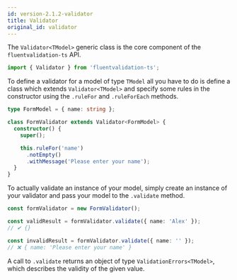```yaml
---
id: version-2.1.2-validator
title: Validator
original_id: validator
---
```


The `Validator<TModel>` generic class is the core component of the `fluentvalidation-ts` API.

```typescript
import { Validator } from 'fluentvalidation-ts';
```

To define a validator for a model of type `TModel` all you have to do is define a class which extends `Validator<TModel>` and specify some rules in the constructor using the `.ruleFor` and `.ruleForEach` methods.

```typescript
type FormModel = { name: string };

class FormValidator extends Validator<FormModel> {
  constructor() {
    super();

    this.ruleFor('name')
      .notEmpty()
      .withMessage('Please enter your name');
  }
}
```

To actually validate an instance of your model, simply create an instance of your validator and pass your model to the `.validate` method.

```typescript
const formValidator = new FormValidator();

const validResult = formValidator.validate({ name: 'Alex' });
// ✔ {}

const invalidResult = formValidator.validate({ name: '' });
// ❌ { name: 'Please enter your name' }
```

A call to `.validate` returns an object of type `ValidationErrors<TModel>`, which describes the validity of the given value.
